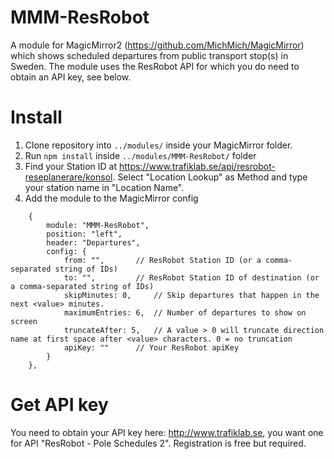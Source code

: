 # MMM-ResRobot

A module for MagicMirror2 (https://github.com/MichMich/MagicMirror) which shows scheduled departures from public transport stop(s) in Sweden. The module
uses the ResRobot API for which you do need to obtain an API key, see below.

# Install

1. Clone repository into `../modules/` inside your MagicMirror folder.
2. Run `npm install` inside `../modules/MMM-ResRobot/` folder
3. Find your Station ID at https://www.trafiklab.se/api/resrobot-reseplanerare/konsol. Select "Location Lookup" as Method and type your station name in "Location Name".
4. Add the module to the MagicMirror config
```
	{
		module: "MMM-ResRobot",
		position: "left",
		header: "Departures",
		config: {
			from: "",		// ResRobot Station ID (or a comma-separated string of IDs)
			to: "",			// ResRobot Station ID of destination (or a comma-separated string of IDs)
			skipMinutes: 0,		// Skip departures that happen in the next <value> minutes.
			maximumEntries: 6,	// Number of departures to show on screen
			truncateAfter: 5,	// A value > 0 will truncate direction name at first space after <value> characters. 0 = no truncation
			apiKey: ""		// Your ResRobot apiKey
        }
    },
```
# Get API key

You need to obtain your API key here: http://www.trafiklab.se, you want one for API "ResRobot - Pole Schedules 2". Registration is free but required.


